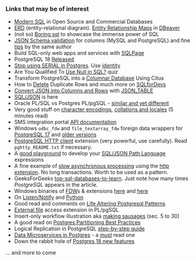 ### Links that may be of interest
- [Modern SQL](https://www.slideshare.net/slideshow/modern-sql/44086611) in Open Source and Commercial Databases
- [ERD](https://www.visual-paradigm.com/guide/data-modeling/what-is-entity-relationship-diagram/) (entity-relational diagram). [Entity Relationship Maps](https://stokerpostgresql.blogspot.com/2025/06/entity-relationship-maps.html) in [DBeaver](https://dbeaver.io/)
- (not so) [Boring sql](https://notso.boringsql.com/) to showcase the immense power of SQL
- [JSON Schema validation](https://sqlfordevs.com/json-schema-validation) for columns (MySQL and PostgreSQL) and fine [tips](https://sqlfordevs.com/tips) by the same author
- Build SQL-only web apps and services with [SQLPage](https://sql.datapage.app/)
- PostgreSQL 18 [Released](https://www.postgresql.org/about/news/postgresql-18-released-3142/)
- [Stop using SERIAL in Postgres](https://www.naiyerasif.com/post/2024/09/04/stop-using-serial-in-postgres/). Use [identity](https://www.postgresql.org/docs/current/ddl-identity-columns.html)
- Are You Qualified To [Use Null in SQL?](https://agentm.github.io/project-m36/posts/2024-07-16-are-you-qualified-to-use-null.html) quiz
- Transform PostgreSQL into a [Columnar Database](https://stormatics.tech/semabs-planet-postgresql/transform-postgresql-into-a-columnar-database-using-citus) Using Citus
- How to [Delete](https://sqlfordevs.com/delete-duplicate-rows) Duplicate Rows and much more on [SQLforDevs](https://sqlfordevs.com/tips)
- [Convert JSON into Columns and Rows](https://www.crunchydata.com/blog/easily-convert-json-into-columns-and-rows-with-json_table) with [JSON_TABLE](https://www.postgresql.org/docs/current/functions-json.html#FUNCTIONS-SQLJSON-TABLE)
- [SQL/JSON](https://www.depesz.com/2024/10/11/sql-json-is-here-kinda-waiting-for-pg-17/) is here
- Oracle PL/SQL vs Postgres PL/pgSQL - [similar and yet different](https://stormatics.tech/blogs/transitioning-from-oracle-to-postgresql-pl-sql-vs-pl-pgsql)
- Very good stuff on [character encodings](https://thebuild.com/blog/2024/10/27/speaking-in-tongues-postgresql-and-character-encodings/), [collations and locales](https://thebuild.com/blog/2024/10/25/postgresql-collations-1-gentlemen-this-is-a-football/) (5 minutes read)
- SMS integration portal [API documentation](https://www.smsapi.bg/docs/#1-introduction)
- Windows `odbc_fdw` and `file_textarray_fdw` foreign data wrappers for [PostgreSQL 17](https://www.postgresonline.com/journal/index.php?/archives/416-PostgreSQL-17-64-bit-for-Windows-FDWs.html) and [older versions](https://www.postgresonline.com/journal/index.php?/categories/85-odbc_fdw)
- [PostgreSQL HTTP client](https://github.com/pramsey/pgsql-http) extension (very powerful, use carefully). Read `pghttp_README.txt` if necessary.
- A [good playground](https://theory.github.io/sqljson/) to develop your [SQL/JSON Path Language](https://www.postgresql.org/docs/current/functions-json.html#FUNCTIONS-SQLJSON-PATH) expressions
- A fine example of [slow asynchronous processing](https://www.crunchydata.com/blog/running-an-async-web-query-queue-with-procedures-and-pg_cron) using the [http extension](https://github.com/pramsey/pgsql-http). No long transactions. Worth to be used as a pattern.
- GeeksForGeeks [top-sql-databases-to-learn](https://www.geeksforgeeks.org/top-sql-databases-to-learn/). Just note how many times _PostgreSQL_ appears in the article.
- Windows binaries of [FDW](https://www.postgresql.org/docs/current/ddl-foreign-data.html)s & extensions [here](https://www.postgresonline.com/winextensions.php) and [here](https://www.postgresonline.com/journal/index.php?/categories/47-postgresql-versions)
- On [Listen/Notify](https://www.postgresql.org/docs/current/sql-notify.html) and [Python](https://stackoverflow.com/questions/69246880/notifications-in-postgresql-with-pythonpsycopg2-does-not-work)
- Good read and comments on [Life Altering Postgresql Patterns](https://mccue.dev/pages/3-11-25-life-altering-postgresql-patterns)
- [External file](https://github.com/darold/external_file) access extension in PL/pgSQL
- Insert-only workflow illustration aka [making sausages](https://www.youtube.com/watch?v=KIsISCqecFs) (sec. 5 to 30)
- A good read on [Postgres Partitioning Best Practices](https://karenjex.blogspot.com/2025/06/postgres-partitioning-best-practices.html)
- Logical Replication in PostgreSQL [step-by-step guide](https://boringsql.com/posts/logication-replication-introduction/)
- [Data Microservices in Postgres](https://vibhorkumar.wordpress.com/2025/07/12/microservices-in-postgres/) - a *<ins>must</ins>* read one
- Down the rabbit hole of [Postgres 18 new features](https://xata.io/blog/going-down-the-rabbit-hole-of-postgres-18-features)
  
... and more to come 

